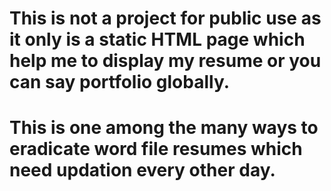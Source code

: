 # This is not a project for public use as it only is a static HTML page which help me to display my resume or you can say portfolio globally. 
# This is one among the many ways to eradicate word file resumes which need updation every other day.
